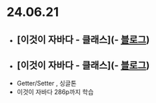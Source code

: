 # 24.06.21

- ## [이것이 자바다 - 클래스](- [블로그](https://lazzzykim.tistory.com/76))
- ## [이것이 자바다 - 클래스](- [블로그](https://lazzzykim.tistory.com/77))
- Getter/Setter , 싱글톤
- 이것이 자바다 286p까지 학습